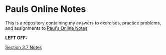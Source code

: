 # Pauls Online Notes

This is a repository containing my answers to exercises, practice problems, and
assignments to [Paul's Online Notes](https://tutorial.math.lamar.edu/).

**LEFT OFF:**

[Section 3.7 Notes](https://tutorial.math.lamar.edu/Classes/Alg/InverseFunctions.aspx)
